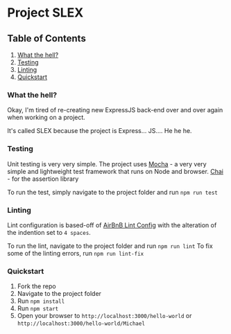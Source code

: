 # Project SLEX

## Table of Contents
1. [What the hell?](#what-the-hell)
1. [Testing](#testing)
1. [Linting](#linting)
1. [Quickstart](#quickstart)

### What the hell?
Okay, I'm tired of re-creating new ExpressJS back-end over and over again when working on a project.

It's called SLEX because the project is Express... JS.... He he he.

### Testing
Unit testing is very very simple. The project uses [Mocha](https://mochajs.org/) - a very very simple and lightweight test framework that runs on Node and browser. [Chai](https://mochajs.org/) - for the assertion library

To run the test, simply navigate to the project folder and run `npm run test`

### Linting
Lint configuration is based-off of [AirBnB Lint Config](https://www.npmjs.com/package/eslint-config-airbnb) with the alteration of the indention set to `4 spaces`.

To run the lint, navigate to the project folder and run `npm run lint`
To fix some of the linting errors, run `npm run lint-fix`

### Quickstart
1. Fork the repo
1. Navigate to the project folder
1. Run `npm install`
1. Run `npm start`
1. Open your browser to `http://localhost:3000/hello-world` or `http://localhost:3000/hello-world/Michael`
